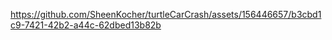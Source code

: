 
https://github.com/SheenKocher/turtleCarCrash/assets/156446657/b3cbd1c9-7421-42b2-a44c-62dbed13b82b





